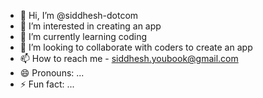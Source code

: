 - 👋 Hi, I’m @siddhesh-dotcom
- 👀 I’m interested in creating an app
- 🌱 I’m currently learning coding
- 💞️ I’m looking to collaborate with coders to create an app
- 📫 How to reach me - siddhesh.youbook@gmail.com
- 😄 Pronouns: ...
- ⚡ Fun fact: ...

<!---
siddhesh-dotcom/siddhesh-dotcom is a ✨ special ✨ repository because its `README.md` (this file) appears on your GitHub profile.
You can click the Preview link to take a look at your changes.
--->
